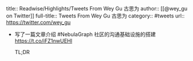 title:: Readwise/Highlights/Tweets From Wey Gu 古思为
author:: [[@wey_gu on Twitter]]
full-title:: Tweets From Wey Gu 古思为
category:: #tweets
url:: https://twitter.com/wey_gu

- 写了一篇文章介绍 #NebulaGraph 社区的沟通基础设施的搭建 https://t.co/iFZ1nwUEHl
  
  TL;DR